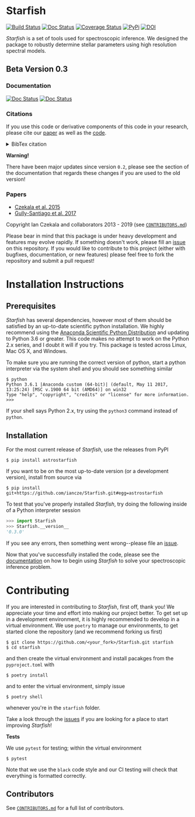 # Starfish

[![Build Status](https://travis-ci.org/iancze/Starfish.svg)](https://travis-ci.org/iancze/Starfish)
[![Doc Status](https://img.shields.io/readthedocs/starfish/latest.svg)](https://starfish.readthedocs.io/en/latest/?badge=latest)
[![Coverage Status](https://coveralls.io/repos/github/iancze/Starfish/badge.svg?branch=master)](https://coveralls.io/github/iancze/Starfish?branch=master)
[![PyPi](https://img.shields.io/pypi/v/astrostarfish.svg)](https://pypi.org/project/astrostarfish/)
[![DOI](https://zenodo.org/badge/DOI/10.5281/zenodo.2221006.svg)](https://doi.org/10.5281/zenodo.2221006)

*Starfish* is a set of tools used for spectroscopic inference. We designed the package to robustly determine stellar parameters using high resolution spectral models.

## Beta Version 0.3

### Documentation

[![Doc Status](https://img.shields.io/readthedocs/starfish/latest.svg?label=latest)](https://starfish.readthedocs.io/en/latest/?badge=latest)
[![Doc Status](https://img.shields.io/readthedocs/starfish/latest.svg?label=develop)](https://starfish.readthedocs.io/en/develop/?badge=develop)

### Citations

If you use this code or derivative components of this code in your research, please cite our [paper](https://ui.adsabs.harvard.edu/abs/2015ApJ...812..128C/abstract) as well as the [code](https://doi.org/10.5281/zenodo.2221006). 

<details>
<summary>BibTex citation</summary>

```
@ARTICLE{2015ApJ...812..128C,
       author = {{Czekala}, Ian and {Andrews}, Sean M. and {Mandel}, Kaisey S. and
         {Hogg}, David W. and {Green}, Gregory M.},
        title = "{Constructing a Flexible Likelihood Function for Spectroscopic Inference}",
      journal = {\apj},
     keywords = {methods: data analysis, methods: statistical, stars: fundamental parameters, stars: late-type, stars: statistics, techniques: spectroscopic, Astrophysics - Solar and Stellar Astrophysics, Astrophysics - Earth and Planetary Astrophysics, Astrophysics - Instrumentation and Methods for Astrophysics},
         year = "2015",
        month = "Oct",
       volume = {812},
       number = {2},
          eid = {128},
        pages = {128},
          doi = {10.1088/0004-637X/812/2/128},
archivePrefix = {arXiv},
       eprint = {1412.5177},
 primaryClass = {astro-ph.SR},
       adsurl = {https://ui.adsabs.harvard.edu/abs/2015ApJ...812..128C},
      adsnote = {Provided by the SAO/NASA Astrophysics Data System}
}

@misc{ian_czekala_2018_2221006,
  author       = {Ian Czekala and
                  gully and
                  Kevin Gullikson and
                  Sean Andrews and
                  Jason Neal and
                  Miles Lucas and
                  Kevin Hardegree-Ullman and
                  Meredith Rawls and
                  Edward Betts},
  title        = {{iancze/Starfish: ca. Czekala et al. 2015 release 
                   w/ Zenodo}},
  month        = dec,
  year         = 2018,
  doi          = {10.5281/zenodo.2221006},
  url          = {https://doi.org/10.5281/zenodo.2221006}
}
```

</details>

**Warning!**

There have been major updates since version `0.2`, please see the section of the documentation that regards these changes if you are used to the old version!

### Papers
* [Czekala et al. 2015](https://ui.adsabs.harvard.edu/#abs/2015ApJ...812..128C/abstract)
* [Gully-Santiago et al. 2017](https://ui.adsabs.harvard.edu/#abs/2017ApJ...836..200G/abstract)

Copyright Ian Czekala and collaborators 2013 - 2019 (see [`CONTRIBUTORS.md`](CONTRIBUTORS.md))

Please bear in mind that this package is under heavy development and features may evolve rapidly. If something doesn't work, please fill an [issue](https://github.com/iancze/Starfish/issues) on this repository. If you would like to contribute to this project (either with bugfixes, documentation, or new features) please feel free to fork the repository and submit a pull request!

# Installation Instructions

## Prerequisites

*Starfish* has several dependencies, however most of them should be satisfied by an up-to-date scientific python installation. We highly recommend using the [Anaconda Scientific Python Distribution](https://store.continuum.io/cshop/anaconda/) and updating to 
Python 3.6 or greater. This code makes no attempt to work on the Python 2.x series, and I doubt it will if you try. This package is tested across Linux, Mac OS X, and Windows. 

To make sure you are running the correct version of python, start a python interpreter via the system shell and you should see something similar

    $ python
    Python 3.6.1 |Anaconda custom (64-bit)| (default, May 11 2017, 13:25:24) [MSC v.1900 64 bit (AMD64)] on win32
    Type "help", "copyright", "credits" or "license" for more information.
    >>> 

If your shell says Python 2.x, try using the `python3` command instead of `python`.

## Installation

For the most current release of *Starfish*, use the releases from PyPI

    $ pip install astrostarfish

If you want to be on the most up-to-date version (or a development version), install from source via

    $ pip install git+https://github.com/iancze/Starfish.git#egg=astrostarfish


To test that you've properly installed *Starfish*, try doing the following inside of a Python interpreter session

```python
>>> import Starfish
>>> Starfish.__version__
'0.3.0'
```

If you see any errors, then something went wrong--please file an [issue](https://github.com/iancze/Starfish/issues).

Now that you've successfully installed the code, please see the [documentation](https://starfish.readthedocs.io/en/latest/) on how to begin using *Starfish* to solve your spectroscopic inference problem.

# Contributing
If you are interested in contributing to *Starfish*, first off, thank you! We appreciate your time and effort into
making our project better. To get set up in a development environment, it is highly recommended to develop in a
virtual environment. We use `poetry` to manage our environments, to get started clone the repository (and we recommend forking us first)

    $ git clone https://github.com/<your_fork>/Starfish.git starfish
    $ cd starfish

and then create the virtual environment and install pacakges from the `pyproject.toml` with

    $ poetry install

and to enter the virtual environment, simply issue

    $ poetry shell

whenever you're in the `starfish` folder.

Take a look through the [issues](https://github.com/iancze/Starfish/issues) if you are looking for a place to start improving *Starfish*!

**Tests**

We use `pytest` for testing; within the virtual environment

    $ pytest

Note that we use the `black` code style and our CI testing will check that everything is formatted correctly.


## Contributors

See [`CONTRIBUTORS.md`](CONTRIBUTORS.md) for a full list of contributors.
